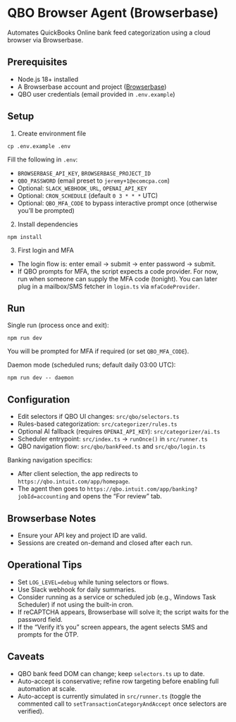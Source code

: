 # QBO Browser Agent (Browserbase)

Automates QuickBooks Online bank feed categorization using a cloud browser via Browserbase.

## Prerequisites
- Node.js 18+ installed
- A Browserbase account and project ([Browserbase](https://browserbase.com))
- QBO user credentials (email provided in `.env.example`)

## Setup

1) Create environment file

```
cp .env.example .env
```

Fill the following in `.env`:
- `BROWSERBASE_API_KEY`, `BROWSERBASE_PROJECT_ID`
- `QBO_PASSWORD` (email preset to `jeremy+1@ecomcpa.com`)
- Optional: `SLACK_WEBHOOK_URL`, `OPENAI_API_KEY`
- Optional: `CRON_SCHEDULE` (default `0 3 * * *` UTC)
- Optional: `QBO_MFA_CODE` to bypass interactive prompt once (otherwise you’ll be prompted)

2) Install dependencies

```
npm install
```

3) First login and MFA
- The login flow is: enter email → submit → enter password → submit.
- If QBO prompts for MFA, the script expects a code provider. For now, run when someone can supply the MFA code (tonight). You can later plug in a mailbox/SMS fetcher in `login.ts` via `mfaCodeProvider`.

## Run

Single run (process once and exit):
```
npm run dev
```

You will be prompted for MFA if required (or set `QBO_MFA_CODE`).

Daemon mode (scheduled runs; default daily 03:00 UTC):
```
npm run dev -- daemon
```

## Configuration
- Edit selectors if QBO UI changes: `src/qbo/selectors.ts`
- Rules-based categorization: `src/categorizer/rules.ts`
- Optional AI fallback (requires `OPENAI_API_KEY`): `src/categorizer/ai.ts`
- Scheduler entrypoint: `src/index.ts` → `runOnce()` in `src/runner.ts`
 - QBO navigation flow: `src/qbo/bankFeed.ts` and `src/qbo/login.ts`

Banking navigation specifics:
- After client selection, the app redirects to `https://qbo.intuit.com/app/homepage`.
- The agent then goes to `https://qbo.intuit.com/app/banking?jobId=accounting` and opens the “For review” tab.

## Browserbase Notes
- Ensure your API key and project ID are valid.
- Sessions are created on-demand and closed after each run.

## Operational Tips
- Set `LOG_LEVEL=debug` while tuning selectors or flows.
- Use Slack webhook for daily summaries.
- Consider running as a service or scheduled job (e.g., Windows Task Scheduler) if not using the built-in cron.
 - If reCAPTCHA appears, Browserbase will solve it; the script waits for the password field.
 - If the “Verify it’s you” screen appears, the agent selects SMS and prompts for the OTP.

## Caveats
- QBO bank feed DOM can change; keep `selectors.ts` up to date.
- Auto-accept is conservative; refine row targeting before enabling full automation at scale.
- Auto-accept is currently simulated in `src/runner.ts` (toggle the commented call to `setTransactionCategoryAndAccept` once selectors are verified).